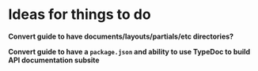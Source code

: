 # Ideas for things to do


**Convert guide to have documents/layouts/partials/etc directories?**

**Convert guide to have a `package.json` and ability to use TypeDoc to build API documentation subsite**
